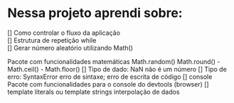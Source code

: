 <h1>Nessa projeto aprendi sobre:</h1>
[] Como controlar o fluxo da aplicação<br>
[] Estrutura de repetição while<br>
[] Gerar número aleatório utilizando Math()<br>
<p>
Pacote com funcionalidades matemáticas
Math.random()
Math.round() - Math.ceil() - Math.floor()
[] Tipo de dado: NaN
não é um número
[] Tipo de erro: SyntaxError
erro de sintaxe; erro de escrita de código
[] console
Pacote com funcionalidades para o console do devtools (browser)
[] template literals ou template strings
interpolação de dados
</p>
